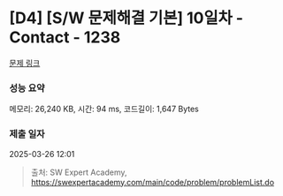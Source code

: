# [D4] [S/W 문제해결 기본] 10일차 - Contact - 1238 

[문제 링크](https://swexpertacademy.com/main/code/problem/problemDetail.do?contestProbId=AV15B1cKAKwCFAYD) 

### 성능 요약

메모리: 26,240 KB, 시간: 94 ms, 코드길이: 1,647 Bytes

### 제출 일자

2025-03-26 12:01



> 출처: SW Expert Academy, https://swexpertacademy.com/main/code/problem/problemList.do